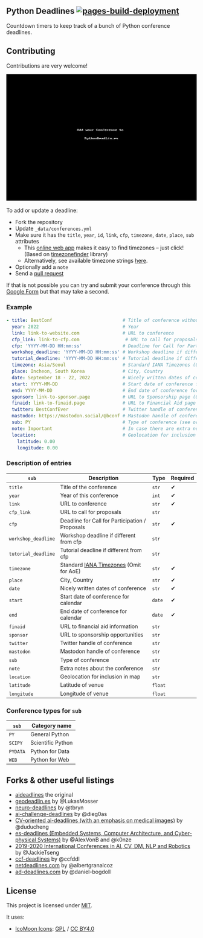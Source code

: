 ## Python Deadlines [![pages-build-deployment](https://github.com/JesperDramsch/python-deadlines/actions/workflows/pages/pages-build-deployment/badge.svg?branch=gh-pages)](https://github.com/JesperDramsch/python-deadlines/actions/workflows/pages/pages-build-deployment)

Countdown timers to keep track of a bunch of Python conference deadlines.

## Contributing

Contributions are very welcome!

![GIF of adding a conference to pythondeadlin.es](static/img/pythondeadlines-edit.gif)

To add or update a deadline:
- Fork the repository
- Update `_data/conferences.yml`
- Make sure it has the `title`, `year`, `id`, `link`, `cfp`, `timezone`, `date`, `place`, `sub` attributes
    + This [online web app](https://timezonefinder.michelfe.it/) makes it easy to find timezones – just click! 
      (Based on [timezonefinder](https://github.com/jannikmi/timezonefinder) library)
    + Alternatively, see available timezone strings [here](https://momentjs.com/timezone/).
- Optionally add a `note`
- Send a [pull request](_data/conferences.yml)

If that is not possible you can try and submit your conference through this [Google Form](https://forms.gle/UUqiprHjRfvGp6Fs6) but that may take a second.

### Example

```yaml
- title: BestConf                          # Title of conference without year
  year: 2022                               # Year
  link: link-to-website.com                # URL to conference
  cfp_link: link-to-cfp.com                 # URL to call for proposals (Optional)
  cfp: 'YYYY-MM-DD HH:mm:ss'               # Deadline for Call for Participation / Proposals
  workshop_deadline: 'YYYY-MM-DD HH:mm:ss' # Workshop deadline if different from cfp (Optional)
  tutorial_deadline: 'YYYY-MM-DD HH:mm:ss' # Tutorial deadline if different from cfp (Optional)
  timezone: Asia/Seoul                     # Standard IANA Timezones (Omit for AoE)
  place: Incheon, South Korea              # City, Country
  date: September 18 - 22, 2022            # Nicely written dates of conference
  start: YYYY-MM-DD                        # Start date of conference for calendar
  end: YYYY-MM-DD                          # End date of conference for calendar
  sponsor: link-to-sponsor.page            # URL to Sponsorship page (Optional)
  finaid: link-to-finaid.page              # URL to Financial Aid page (Optional)
  twitter: BestConfEver                    # Twitter handle of conference (Optional)
  mastodon: https://mastodon.social/@bconf # Mastodon handle of conference (Optional)
  sub: PY                                  # Type of conference (see or add _data/types.yml)
  note: Important                          # In case there are extra notes about the conference (Optional)
  location:                                # Geolocation for inclusion in map
    latitude: 0.00
    longitude: 0.00
```

### Description of entries

| `sub`       | Description                                        | Type    | Required |
| ----------- | ------------------------------------------------- | ------- | -------- |
| `title`     | Title of the conference                           | `str`   | ✔       |
| `year`      | Year of this conference                           | `int`   | ✔       |
| `link`      | URL to conference                                 | `str`   | ✔       |
| `cfp_link`   | URL to call for proposals                         | `str`   |          |
| `cfp`       | Deadline for Call for Participation / Proposals   | `str`   | ✔       |
| `workshop_deadline` | Workshop deadline if different from cfp   | `str`   |          |
| `tutorial_deadline` | Tutorial deadline if different from cfp   | `str`   |          |
| `timezone`  | Standard [IANA Timezones](https://timezonefinder.michelfe.it/) (Omit for AoE)            | `str`   | ✔       |
| `place`     | City, Country                                     | `str`   | ✔       |
| `date`      | Nicely written dates of conference                | `str`   | ✔       |
| `start`     | Start date of conference for calendar             | `date`  | ✔       |
| `end`       | End date of conference for calendar               | `date`  | ✔       |
| `finaid`    | URL to financial aid information                  | `str`   |          |
| `sponsor`   | URL to sponsorship opportunities                  | `str`   |          |
| `twitter`   | Twitter handle of conference                      | `str`   |          |
| `mastodon`  | Mastodon handle of conference                     | `str`   |          |
| `sub`       | Type of conference                                | `str`   |          |
| `note`      | Extra notes about the conference                  | `str`   |          |
| `location`  | Geolocation for inclusion in map                  | `str`   |          |
| `latitude`  | Latitude of venue                                 | `float` |          |
| `longitude` | Longitude of venue                                | `float` |          |


### Conference types for `sub`

| `sub`    | Category name     |
| -------- | ----------------- |
| `PY`     | General Python    |
| `SCIPY`  | Scientific Python |                                              |
| `PYDATA` | Python for Data   |
| `WEB`    | Python for Web    |


## Forks & other useful listings

- [aideadlines][2] the original
- [geodeadlin.es][3] by @LukasMosser
- [neuro-deadlines][4] by @tbryn
- [ai-challenge-deadlines][5] by @dieg0as
- [CV-oriented ai-deadlines (with an emphasis on medical images)][8] by @duducheng
- [es-deadlines (Embedded Systems, Computer Architecture, and Cyber-physical Systems)][9] by @AlexVonB and @k0nze
- [2019-2020 International Conferences in AI, CV, DM, NLP and Robotics][10] by @JackieTseng
- [ccf-deadlines][11] by @ccfddl
- [netdeadlines.com][12] by @albertgranalcoz
- [ad-deadlines.com][13] by @daniel-bogdoll

## License

This project is licensed under [MIT][1].

It uses:

- [IcoMoon Icons](https://icomoon.io/#icons-icomoon): [GPL](http://www.gnu.org/licenses/gpl.html) / [CC BY4.0](http://creativecommons.org/licenses/by/4.0/)

[1]: https://abhshkdz.mit-license.org/
[2]: http://aideadlin.es/
[3]: https://github.com/LukasMosser/geo-deadlines
[4]: https://github.com/tbryn/neuro-deadlines
[5]: https://github.com/dieg0as/ai-challenge-deadlines
[6]: http://www.conferenceranks.com/#
[8]: https://m3dv.github.io/ai-deadlines/
[9]: https://ekut-es.github.io/es-deadlines/
[10]: https://jackietseng.github.io/conference_call_for_paper/conferences.html
[11]: https://ccfddl.github.io/
[12]: https://netdeadlines.com/
[13]: https://ad-deadlines.com/
